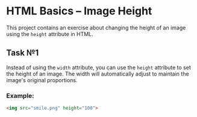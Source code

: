 # HTML Basics – Image Height

This project contains an exercise about changing the height of an image using the `height` attribute in HTML.

## Task №1

Instead of using the `width` attribute, you can use the `height` attribute to set the height of an image. The width will automatically adjust to maintain the image's original proportions.

### Example:
```html
<img src="smile.png" height="100">

